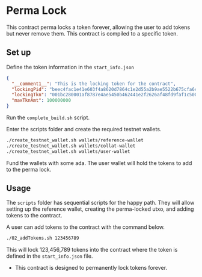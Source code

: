 # Perma Lock

This contract perma locks a token forever, allowing the user to add tokens but never remove them. This contract is compiled to a specific token.

## Set up

Define the token information in the `start_info.json`

```json
{
  "__comment1__": "This is the locking token for the contract",
  "lockingPid": "beec4fac1e41e603f4a8620d7864c1e2d55a2b9ae5522b675cfa6c52",
  "lockingTkn": "001bc280001af8787e4ae5450b462441e2f2626af48fd9faf1c500fbbf3d0737",
  "maxTknAmt": 100000000
}
```

Run the `complete_build.sh` script.

Enter the scripts folder and create the required testnet wallets.

```bash
./create_testnet_wallet.sh wallets/reference-wallet
./create_testnet_wallet.sh wallets/collat-wallet
./create_testnet_wallet.sh wallets/user-wallet
```

Fund the wallets with some ada. The user wallet will hold the tokens to add to the perma lock.

## Usage

The `scripts` folder has sequential scripts for the happy path. They will allow setting up the reference wallet, creating the perma-locked utxo, and adding tokens to the contract.

A user can add tokens to the contract with the command below.

```bash
./02_addTokens.sh 123456789
```

This will lock 123,456,789 tokens into the contract where the token is defined in the `start_info.json` file.

* This contract is designed to permanently lock tokens forever.